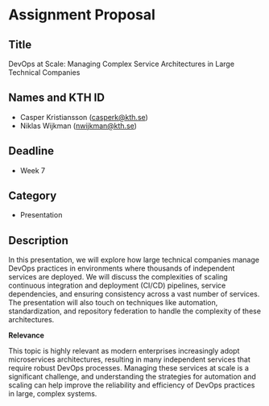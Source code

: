 # Assignment Proposal

## Title

DevOps at Scale: Managing Complex Service Architectures in Large Technical Companies

## Names and KTH ID

- Casper Kristiansson (casperk@kth.se)
- Niklas Wijkman (nwijkman@kth.se)

## Deadline

- Week 7

## Category

- Presentation

## Description

In this presentation, we will explore how large technical companies manage DevOps practices in environments where thousands of independent services are deployed. We will discuss the complexities of scaling continuous integration and deployment (CI/CD) pipelines, service dependencies, and ensuring consistency across a vast number of services. The presentation will also touch on techniques like automation, standardization, and repository federation to handle the complexity of these architectures.

**Relevance**

This topic is highly relevant as modern enterprises increasingly adopt microservices architectures, resulting in many independent services that require robust DevOps processes. Managing these services at scale is a significant challenge, and understanding the strategies for automation and scaling can help improve the reliability and efficiency of DevOps practices in large, complex systems.
